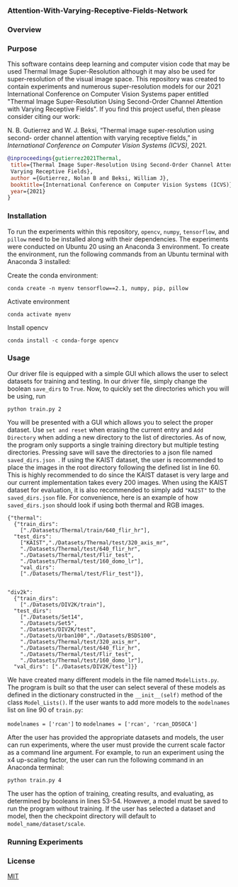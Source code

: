 ### Attention-With-Varying-Receptive-Fields-Network
### Overview

### Purpose

This software contains deep learning and computer vision code that may be used
Thermal Image Super-Resolution although it may also be used for super-resolution
of the visual image space. This repository was created to contain experiments
and numerous super-resolution models for our 2021 International Conference on
Computer Vision Systems paper entitled "Thermal Image Super-Resolution Using
Second-Order Channel Attention with Varying Receptive Fields". If you find this
project useful, then please consider citing our work:
 
 N. B. Gutierrez and W. J. Beksi, “Thermal image super-resolution using second-
order channel attention with varying receptive fields,” in *International 
Conference on Computer Vision Systems (ICVS)*, 2021. 

 ```bibtex
@inproceedings{gutierrez2021Thermal, 
  title={Thermal Image Super-Resolution Using Second-Order Channel Attention with
  Varying Receptive Fields},
  author ={Gutierrez, Nolan B and Beksi, William J},
  booktitle={International Conference on Computer Vision Systems (ICVS)},
  year={2021}
}
``` 
### Installation
To run the experiments within this repository, `opencv`, `numpy`, `tensorflow`,
and `pillow` need to be installed along with their dependencies. The experiments
were conducted on Ubuntu 20 using an Anaconda 3 environment. To create the
environment, run the following commands from an Ubuntu terminal with Anaconda 3
installed:
  
Create the conda environment:
 
`conda create -n myenv tensorflow==2.1, numpy, pip, pillow`
 
Activate environment
 
`conda activate myenv`
 
Install opencv 
 
`conda install -c conda-forge opencv`
 
### Usage
 
Our driver file is equipped with a simple GUI which allows the user to select
datasets for training and testing. In our driver file, simply change the boolean
`save_dirs` to `True`. Now, to quickly set the directories which you will be
using, run 

`python train.py 2`

You will be presented with a GUI which allows you to select the proper dataset.
Use `set and reset` when erasing the current entry and `Add Directory` when
adding a new directory to the list of directories. As of now, the program only
supports a single training directory but multiple testing directories. 
Pressing save will save the directories to a json file named `saved_dirs.json
`. If using the KAIST dataset, the user is recommended to place the images in 
the root directory following the defined list in line 60. This is highly 
recommended to do since the KAIST dataset is very large and our current 
implementation takes every 200 images. When using the KAIST dataset for 
evaluation, it is also recommended to simply add `"KAIST"` to the `saved_dirs.json` 
file. For convenience, here is an example of how `saved_dirs.json` should look
if using both thermal and RGB images.
 
```
{"thermal": 
  {"train_dirs": 
    ["./Datasets/Thermal/train/640_flir_hr"],
  "test_dirs":
    ["KAIST","./Datasets/Thermal/test/320_axis_mr",
    "./Datasets/Thermal/test/640_flir_hr",
    "./Datasets/Thermal/test/Flir_test",
    "./Datasets/Thermal/test/160_domo_lr"],
    "val_dirs":
    ["./Datasets/Thermal/test/Flir_test"]},


"div2k": 
  {"train_dirs":
    ["./Datasets/DIV2K/train"],
  "test_dirs":
    ["./Datasets/Set14",
    "./Datasets/Set5",
    "./Datasets/DIV2K/test",
    "./Datasets/Urban100","./Datasets/BSDS100",
    "./Datasets/Thermal/test/320_axis_mr",
    "./Datasets/Thermal/test/640_flir_hr",
    "./Datasets/Thermal/test/Flir_test",
    "./Datasets/Thermal/test/160_domo_lr"], 
  "val_dirs": ["./Datasets/DIV2K/test"]}}
```
 
We have created many different models in the file named `ModelLists.py`. The
program is built so that the user can select several of these models as
defined in the dictionary constructed in the `__init__(self)` method of the
class `Model_Lists()`. If the user wants to add more models to the `modelnames
`list on line 90 of `train.py`:
 
`modelnames = ['rcan']` to `modelnames = ['rcan', 'rcan_DDSOCA']`
 

After the user has provided the appropriate datasets and models, the user can
run experiments, where the user must provide the current scale factor as a
command line argument. For example, to run an experiment using the x4 up-scaling
factor, the user can run the following command in an Anaconda terminal:
 
`python train.py 4`

The user has the option of training, creating results, and evaluating, as
determined by booleans in lines 53-54. However, a model must be saved to run the
program without training.  If the user has selected a dataset and model, then
the checkpoint directory will default to `model_name/dataset/scale`.
 


 
### Running Experiments
  

### License
[MIT](https://github.com/robotic-vision-lab/Attention-With-Varying-Receptive-Fields-Network/blob/main/LICENSE)
